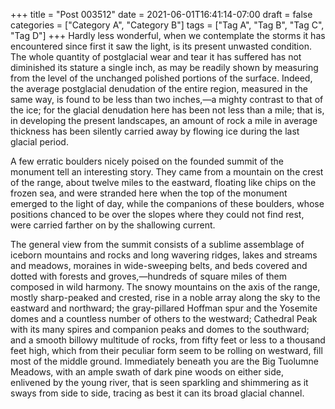 +++
title = "Post 003512"
date = 2021-06-01T16:41:14-07:00
draft = false
categories = ["Category A", "Category B"]
tags = ["Tag A", "Tag B", "Tag C", "Tag D"]
+++
Hardly less wonderful, when we contemplate the storms it has encountered since first it saw the light, is its present unwasted condition. The whole quantity of postglacial wear and tear it has suffered has not diminished its stature a single inch, as may be readily shown by measuring from the level of the unchanged polished portions of the surface. Indeed, the average postglacial denudation of the entire region, measured in the same way, is found to be less than two inches,—a mighty contrast to that of the ice; for the glacial denudation here has been not less than a mile; that is, in developing the present landscapes, an amount of rock a mile in average thickness has been silently carried away by flowing ice during the last glacial period.

A few erratic boulders nicely poised on the founded summit of the monument tell an interesting story. They came from a mountain on the crest of the range, about twelve miles to the eastward, floating like chips on the frozen sea, and were stranded here when the top of the monument emerged to the light of day, while the companions of these boulders, whose positions chanced to be over the slopes where they could not find rest, were carried farther on by the shallowing current.

The general view from the summit consists of a sublime assemblage of iceborn mountains and rocks and long wavering ridges, lakes and streams and meadows, moraines in wide-sweeping belts, and beds covered and dotted with forests and groves,—hundreds of square miles of them composed in wild harmony. The snowy mountains on the axis of the range, mostly sharp-peaked and crested, rise in a noble array along the sky to the eastward and northward; the gray-pillared Hoffman spur and the Yosemite domes and a countless number of others to the westward; Cathedral Peak with its many spires and companion peaks and domes to the southward; and a smooth billowy multitude of rocks, from fifty feet or less to a thousand feet high, which from their peculiar form seem to be rolling on westward, fill most of the middle ground. Immediately beneath you are the Big Tuolumne Meadows, with an ample swath of dark pine woods on either side, enlivened by the young river, that is seen sparkling and shimmering as it sways from side to side, tracing as best it can its broad glacial channel.
